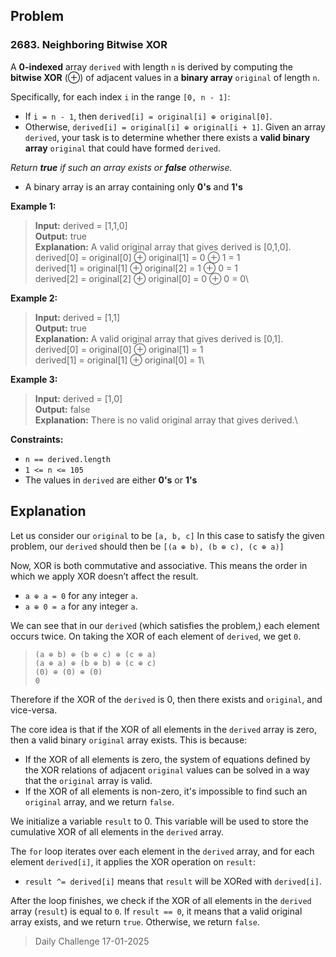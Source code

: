 ## Problem

### 2683. Neighboring Bitwise XOR

A **0-indexed** array `derived` with length `n` is derived by computing the **bitwise XOR** (⊕) of adjacent values in a **binary array** `original` of length `n`.

Specifically, for each index `i` in the range `[0, n - 1]`:

* If `i = n - 1`, then `derived[i] = original[i] ⊕ original[0]`.
* Otherwise, `derived[i] = original[i] ⊕ original[i + 1]`.
Given an array `derived`, your task is to determine whether there exists a **valid binary array** `original` that could have formed `derived`.

*Return **true** if such an array exists or **false** otherwise.*

* A binary array is an array containing only **0's** and **1's**

**Example 1:**

> **Input:** derived = [1,1,0]\
> **Output:** true\
> **Explanation:** A valid original array that gives derived is [0,1,0].\
> derived[0] = original[0] ⊕ original[1] = 0 ⊕ 1 = 1\
> derived[1] = original[1] ⊕ original[2] = 1 ⊕ 0 = 1\
> derived[2] = original[2] ⊕ original[0] = 0 ⊕ 0 = 0\

**Example 2:**

> **Input:** derived = [1,1]\
> **Output:** true\
> **Explanation:** A valid original array that gives derived is [0,1].\
> derived[0] = original[0] ⊕ original[1] = 1\
> derived[1] = original[1] ⊕ original[0] = 1\

**Example 3:**

> **Input:** derived = [1,0]\
> **Output:** false\
> **Explanation:** There is no valid original array that gives derived.\

**Constraints:**

* `n == derived.length`
* `1 <= n <= 105`
* The values in `derived` are either **0's** or **1's**

## Explanation

Let us consider our `original` to be `[a, b, c]`
In this case to satisfy the given problem, our `derived` should then be `[(a ⊕ b), (b ⊕ c), (c ⊕ a)]`

Now, XOR is both commutative and associative. This means the order in which we apply XOR doesn’t affect the result.
* `a ⊕ a = 0` for any integer `a`.
* `a ⊕ 0 = a` for any integer `a`.

We can see that in our `derived` (which satisfies the problem,) each element occurs twice. On taking the XOR of each element of `derived`, we get `0`.

> `(a ⊕ b) ⊕ (b ⊕ c) ⊕ (c ⊕ a)`\
> `(a ⊕ a) ⊕ (b ⊕ b) ⊕ (c ⊕ c)`\
> `(0) ⊕ (0) ⊕ (0)`\
> `0`

Therefore if the XOR of the `derived` is 0, then there exists and `original`, and vice-versa.

The core idea is that if the XOR of all elements in the `derived` array is zero, then a valid binary `original` array exists. This is because:
* If the XOR of all elements is zero, the system of equations defined by the XOR relations of adjacent `original` values can be solved in a way that the `original` array is valid.
* If the XOR of all elements is non-zero, it's impossible to find such an `original` array, and we return `false`.

We initialize a variable `result` to 0. This variable will be used to store the cumulative XOR of all elements in the `derived` array.

The `for` loop iterates over each element in the `derived` array, and for each element `derived[i]`, it applies the XOR operation on `result`:
* `result ^= derived[i]` means that `result` will be XORed with `derived[i]`.

After the loop finishes, we check if the XOR of all elements in the `derived` array (`result`) is equal to `0`. If `result == 0`, it means that a valid original array exists, and we return `true`. Otherwise, we return `false`.

> Daily Challenge 17-01-2025